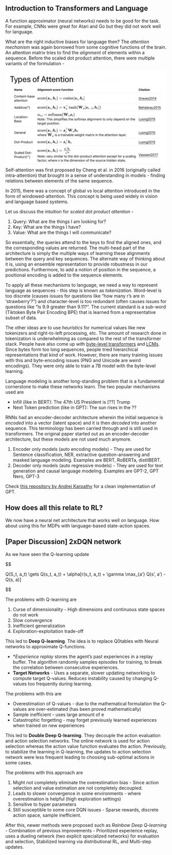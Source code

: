 ## Introduction to Transformers and Language

A function approximator (neural networks) needs to be good for the task. For example, CNNs were great for Atari and Go but they did not work well for language. 

What are the right inductive biases for language then? The *attention mechanism* was again borrowed from some cognitive functions of the brain. An attention matrix tries to find the *alignment* of elements within a sequence. Before the scaled dot product attention, there were multiple variants of the formulation -

![](/assets/img/AIAgents/17393174376471.jpg)
Self-attention was first proposed by Cheng et al. in 2016 (originally called intra-attention) that brought in a sense of understanding in models - finding relations between elements of the same sequence. 

In 2015, there was a concept of global vs local attention introduced in the form of windowed-attention. This concept is being used widely in vision and language based systems. 

Let us discuss the intuition for *scaled dot product attention* - 
1. Query: What are the things I am looking for?
2. Key: What are the things I have?
3. Value: What are the things I will communicate?

So essentially, the queries attend to the keys to find the aligned ones, and the corresponding values are returned. The multi-head part of the architecture is simply the multiple ways of learning these alignments between the query and key sequences. The alternate way of thinking about it is, using an ensemble representation to provide robustness in our predictions. Furthermore, to add a notion of position in the sequence, a positional encoding is added to the sequence elements. 

To apply all these mechanisms to language, we need a way to represent language as sequences - this step is known as *tokenization*. Word-level is too discrete (causes issues for questions like “how many r’s are in ‘strawberry’?”) and character-level is too redundant (often causes issues for questions like “Is 9.9 greater than 9.11?”. The current standard is a sub-word (Tiktoken Byte Pair Encoding BPE) that is learned from a representative subset of data.

The other ideas are to use *heuristics* for numerical values like new tokenizers and right-to-left processing, etc. The amount of research done in tokenization is underwhelming as compared to the rest of the transformer stack. People have also come up with [byte-level transformers](https://ai.meta.com/research/publications/byte-latent-transformer-patches-scale-better-than-tokens/) and [LCMs](https://ai.meta.com/research/publications/large-concept-models-language-modeling-in-a-sentence-representation-space/). Since bytes form too long sequences, people tried hierarchical representations that kind of work. However, there are many training issues with this and byte-encoding issues (PNG and Unicode are weird encodings). They were only able to train a 7B model with the byte-level learning. 

Language modeling is another long-standing problem that is a fundamental cornerstone to make these networks learn. The two popular mechanisms used are
- Infill (like in BERT): The 47th US President is [??] Trump
- Next Token prediction (like in GPT): The sun rises in the ??

RNNs had an encoder-decoder architecture wherein the initial sequence is *encoded* into a vector (latent space) and it is then *decoded* into another sequence. This terminology has been carried through and is still used in transformers. The original paper started out as an encoder-decoder architecture, but these models are not used much anymore. 
1. Encoder only models (auto encoding models) - They are used for Sentence classification, NER, extractive question-answering and masked language modeling. Examples are BERT, RoBERTa, distilBERT. 
2. Decoder only models (auto regressive models) - They are used for text generation and causal language modeling. Examples are GPT-2, GPT Nero, GPT-3

Check [this repository by Andrej Karpathy](https://github.com/karpathy/nanoGPT) for a clean implementation of GPT. 

## How does all this relate to RL?
We now have a neural net architecture that works well on language. How about using this for MDPs with language-based state-action spaces. 

## [Paper Discussion] 2xDQN network

As we have seen the Q-learning update

$$

Q(S_t, a_t) \gets Q(s_t, a_t) + \alpha[r(s_t, a_t) + \gamma \max_{a’} Q(s’, a’) - Q(s, a)] 

$$

The problems with Q-learning are
1. Curse of dimensionality - High dimensions and continuous state spaces do not work
2. Slow convergence
3. Inefficient generalization
4. Exploration-exploitation trade-off

This led to **Deep Q-learning**. The idea is to replace Q0tables with Neural networks to approximate Q-functions. 
- **Experience replay* stores the agent’s past experiences in a replay buffer. The algorithm randomly samples episodes for training, to break the correlation between consecutive experiences.
- **Target Networks** - Uses a separate, slower updating networking to compute target Q-values. Reduces instability caused by changing Q-values too frequently during learning.

The problems with this are 
- Overestimation of Q-values - due to the mathematical formulation the Q-values are over-estimated (has been proved mathematically)
- Sample inefficient - uses large amount of e
- Catastrophic forgetting - may forget previously learned experiences when trained on new experiences
 
This led to **Double Deep Q-learning**. They decouple the action evaluation and action selection networks. The online network is used for action selection whereas the action value function evaluates the action. Previously, to stabilize the learning in Q-learning, the updates to action selection network were less frequent leading to choosing sub-optimal actions in some cases. 

The problems with this approach are
1. Might not completely eliminate the overestimation bias - Since action selection and value estimation are not completely decoupled. 
2. Leads to slower convergence in some environments - where overestimation is helpful (high exploration settings)
3. Sensitive to hyper parameters
4. Still susceptible to some core DQN issues - Sparse rewards, discrete action space, sample inefficient.

After this, newer methods were proposed such as *Rainbow Deep Q-learning* - Combination of previous improvements - Prioritized experience replay, uses a dueling network (two explicit specialized networks) for evaluation and selection, Stabilized learning via distributional RL, and Multi-step updates.